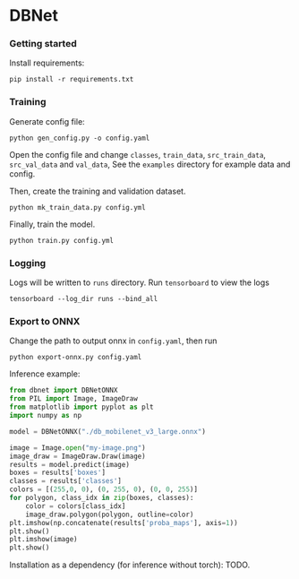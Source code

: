 # DBNet

### Getting started

Install requirements:
```shell
pip install -r requirements.txt
```

### Training

Generate config file:
```shell
python gen_config.py -o config.yaml
```

Open the config file and change `classes`, `train_data`, `src_train_data`, `src_val_data` and `val_data`,
See the `examples` directory for example data and config.

Then, create the training and validation dataset.
```shell
python mk_train_data.py config.yml
```

Finally, train the model.
```shell
python train.py config.yml
```

### Logging

Logs will be written to `runs` directory. Run `tensorboard` to view the logs
```shell
tensorboard --log_dir runs --bind_all
```

### Export to ONNX


Change the path to output onnx in `config.yaml`, then run
```shell
python export-onnx.py config.yaml
```

Inference example:
```python
from dbnet import DBNetONNX
from PIL import Image, ImageDraw
from matplotlib import pyplot as plt
import numpy as np

model = DBNetONNX("./db_mobilenet_v3_large.onnx")

image = Image.open("my-image.png")
image_draw = ImageDraw.Draw(image)
results = model.predict(image)
boxes = results['boxes']
classes = results['classes']
colors = [(255,0, 0), (0, 255, 0), (0, 0, 255)]
for polygon, class_idx in zip(boxes, classes):
    color = colors[class_idx]
    image_draw.polygon(polygon, outline=color)
plt.imshow(np.concatenate(results['proba_maps'], axis=1))
plt.show()
plt.imshow(image)
plt.show()
```

Installation as a dependency (for inference without torch): TODO.

